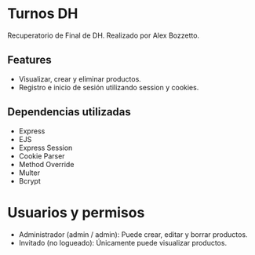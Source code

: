 # Turnos DH
Recuperatorio de Final de DH. Realizado por Alex Bozzetto.

## Features
- Visualizar, crear  y eliminar productos.
- Registro e inicio de sesión utilizando session y cookies.

## Dependencias utilizadas
- Express
- EJS
- Express Session
- Cookie Parser
- Method Override
- Multer
- Bcrypt

# Usuarios y permisos
- Administrador (admin / admin): Puede crear, editar y borrar productos.
- Invitado (no logueado): Únicamente puede visualizar productos.
